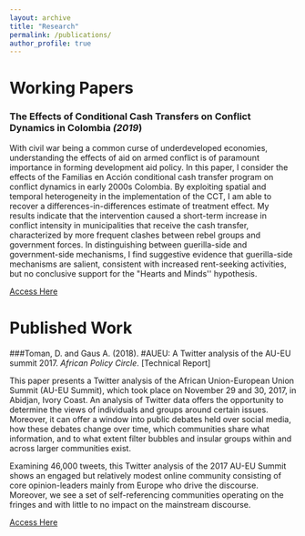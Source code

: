 ```yaml
---
layout: archive
title: "Research"
permalink: /publications/
author_profile: true
---
```



Working Papers
============

### The Effects of Conditional Cash Transfers on Conflict Dynamics in Colombia _(2019_)
With civil war being a common curse of underdeveloped economies, understanding the effects of aid 
on armed conflict is of paramount importance in forming development aid policy. In this paper, I 
consider the effects of the Familias en Acción conditional cash transfer program on conflict dynamics 
in early 2000s Colombia. By exploiting spatial and temporal heterogeneity in the implementation of the 
CCT, I am able to recover a differences-in-differences estimate of treatment effect. My results indicate
 that the intervention caused a short-term increase in conflict intensity in municipalities that receive
  the cash transfer, characterized by more frequent clashes between rebel groups and government forces. 
  In distinguishing between guerilla-side and government-side mechanisms, I find suggestive evidence that
   guerilla-side mechanisms are salient, consistent with increased rent-seeking activities, but no conclusive support for the 
   "Hearts and Minds'' hypothesis.
   
 [Access Here](https://drive.google.com/file/d/1LFhjJlpNK1urOol5-CCED-2reZm5VfLw/view?usp=sharing)
 


Published Work
==============
###Toman, D. and Gaus A. (2018). #AUEU: A Twitter analysis of the AU-EU summit 2017. _African Policy Circle_. [Technical Report]

This paper presents a Twitter analysis of the African Union-European Union Summit (AU-EU Summit), which took place on November 29 and 30, 2017, in Abidjan, Ivory Coast. An analysis of Twitter data offers the opportunity to determine the views of individuals and groups around certain issues. Moreover, it can offer a window into public debates held over social media, how these debates change over time, which communities share what information, and to what extent filter bubbles and insular groups within and across larger communities exist. 

Examining 46,000 tweets, this Twitter analysis of the 2017 AU-EU Summit shows an engaged but relatively modest online community consisting of core opinion-leaders mainly from Europe who drive the discourse. Moreover, we see a set of self-referencing communities operating on the fringes and with little to no impact on the mainstream discourse. 

[Access Here](https://www.gppi.net/media/APC_2018__AUEU_Twitter_Analysis.pdf)
